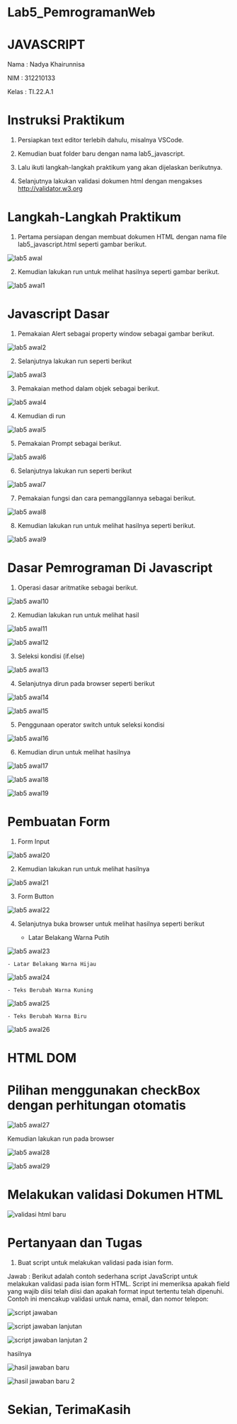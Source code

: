 # Lab5_PemrogramanWeb

# JAVASCRIPT

Nama      : Nadya Khairunnisa

NIM       : 312210133

Kelas     : TI.22.A.1

# Instruksi Praktikum

1. Persiapkan text editor terlebih dahulu, misalnya VSCode.

2. Kemudian buat folder baru dengan nama lab5_javascript.

3. Lalu ikuti langkah-langkah praktikum yang akan dijelaskan berikutnya.

4. Selanjutnya lakukan validasi dokumen html dengan mengakses http://validator.w3.org

# Langkah-Langkah Praktikum

1. Pertama persiapan dengan membuat dokumen HTML dengan nama file lab5_javascript.html seperti gambar berikut.

![lab5 awal](https://github.com/nadyakhorun/Lab5_PemrogramanWeb/assets/115801823/afd612d6-ebe3-4d80-81ec-056d8ae67a82)

2. Kemudian lakukan run untuk melihat hasilnya seperti gambar berikut.

![lab5 awal1](https://github.com/nadyakhorun/Lab5_PemrogramanWeb/assets/115801823/27f256e3-21c8-4703-9e9b-4b05543e9804)

# Javascript Dasar

1. Pemakaian Alert sebagai property window sebagai gambar berikut.

![lab5 awal2](https://github.com/nadyakhorun/Lab5_PemrogramanWeb/assets/115801823/edcb2fb1-1531-4498-8f16-54a665d2d643)

2. Selanjutnya lakukan run seperti berikut
   
![lab5 awal3](https://github.com/nadyakhorun/Lab5_PemrogramanWeb/assets/115801823/a30dee22-6242-4923-a014-fead4aebb603)

3. Pemakaian method dalam objek sebagai berikut.

![lab5 awal4](https://github.com/nadyakhorun/Lab5_PemrogramanWeb/assets/115801823/be9a3686-5c8c-433c-a5f6-ce080a6fdafb)

4. Kemudian di run
   
![lab5 awal5](https://github.com/nadyakhorun/Lab5_PemrogramanWeb/assets/115801823/0da7936e-60c0-406c-b014-65b05f9fabbc)

5. Pemakaian Prompt sebagai berikut.

![lab5 awal6](https://github.com/nadyakhorun/Lab5_PemrogramanWeb/assets/115801823/57edb79c-f4ed-443b-9da4-392a99c5798d)

6. Selanjutnya lakukan run seperti berikut
   
![lab5 awal7](https://github.com/nadyakhorun/Lab5_PemrogramanWeb/assets/115801823/51ab549a-59d7-425e-b7d5-77574ec19bbd)

7. Pemakaian fungsi dan cara pemanggilannya sebagai berikut.

![lab5 awal8](https://github.com/nadyakhorun/Lab5_PemrogramanWeb/assets/115801823/ee778b7f-2725-4b88-9e8f-2593c613929a)

8. Kemudian lakukan run untuk melihat hasilnya seperti berikut.
   
![lab5 awal9](https://github.com/nadyakhorun/Lab5_PemrogramanWeb/assets/115801823/ad9c6b74-d754-4ad9-aa33-f32f56b9113c)

# Dasar Pemrograman Di Javascript

1. Operasi dasar aritmatike sebagai berikut.

![lab5 awal10](https://github.com/nadyakhorun/Lab5_PemrogramanWeb/assets/115801823/e2476a0b-6620-4528-9842-d3380bb3d974)

2. Kemudian lakukan run untuk melihat hasil
   
![lab5 awal11](https://github.com/nadyakhorun/Lab5_PemrogramanWeb/assets/115801823/031652be-5fd4-4183-b133-347d9a37df9e)

![lab5 awal12](https://github.com/nadyakhorun/Lab5_PemrogramanWeb/assets/115801823/867573f7-a198-4170-b9a2-b863ad90ae0f)

3. Seleksi kondisi (if.else)

![lab5 awal13](https://github.com/nadyakhorun/Lab5_PemrogramanWeb/assets/115801823/4bcfc8d5-dde7-4283-8ac9-45c39035ff7b)

4. Selanjutnya dirun pada browser seperti berikut

![lab5 awal14](https://github.com/nadyakhorun/Lab5_PemrogramanWeb/assets/115801823/151c3b4b-3a15-41e2-b4db-16fb0b39e31e)

![lab5 awal15](https://github.com/nadyakhorun/Lab5_PemrogramanWeb/assets/115801823/e92f87cf-eb9d-4b14-aa83-ae3001068f27)

5. Penggunaan operator switch untuk seleksi kondisi

![lab5 awal16](https://github.com/nadyakhorun/Lab5_PemrogramanWeb/assets/115801823/029fba25-6f23-4c7f-bdf9-22de4f7e7b39)

6. Kemudian dirun untuk melihat hasilnya

![lab5 awal17](https://github.com/nadyakhorun/Lab5_PemrogramanWeb/assets/115801823/67a883ab-a0ac-44f0-ba09-104face547a1)

![lab5 awal18](https://github.com/nadyakhorun/Lab5_PemrogramanWeb/assets/115801823/d5270483-42ca-46ae-b44c-8f80525daac3)

![lab5 awal19](https://github.com/nadyakhorun/Lab5_PemrogramanWeb/assets/115801823/05bc94d7-0ce4-4ce6-a831-fc97dd65ab2a)

# Pembuatan Form

1. Form Input

![lab5 awal20](https://github.com/nadyakhorun/Lab5_PemrogramanWeb/assets/115801823/36f69e70-071f-4fa0-9ef1-0a680dba1ee8)

2. Kemudian lakukan run untuk melihat hasilnya

![lab5 awal21](https://github.com/nadyakhorun/Lab5_PemrogramanWeb/assets/115801823/9919dc2f-748a-4e19-9d40-6d220b89d99f)

3. Form Button

![lab5 awal22](https://github.com/nadyakhorun/Lab5_PemrogramanWeb/assets/115801823/74640636-7429-4c57-af16-a2fa326fc349)

4. Selanjutnya buka browser untuk melihat hasilnya seperti berikut
   
   - Latar Belakang Warna Putih

![lab5 awal23](https://github.com/nadyakhorun/Lab5_PemrogramanWeb/assets/115801823/19d91e5b-743c-4dc5-99e8-627f79cd7b43)

    - Latar Belakang Warna Hijau

![lab5 awal24](https://github.com/nadyakhorun/Lab5_PemrogramanWeb/assets/115801823/1a738b4f-4bc2-4aec-ad79-2e4104c6362b)

    - Teks Berubah Warna Kuning

![lab5 awal25](https://github.com/nadyakhorun/Lab5_PemrogramanWeb/assets/115801823/564163d1-50f8-4db6-9dbf-542099a2008f)

    - Teks Berubah Warna Biru

![lab5 awal26](https://github.com/nadyakhorun/Lab5_PemrogramanWeb/assets/115801823/9030ca3d-66e0-4067-8551-39e52c5b37b9)

# HTML DOM

# Pilihan menggunakan checkBox dengan perhitungan otomatis

![lab5 awal27](https://github.com/nadyakhorun/Lab5_PemrogramanWeb/assets/115801823/a079a560-5e47-4d30-84bc-030f8bb61f45)

Kemudian lakukan run pada browser

![lab5 awal28](https://github.com/nadyakhorun/Lab5_PemrogramanWeb/assets/115801823/1cc30ecd-2a3e-4bc6-b2b2-f960015072b1)

![lab5 awal29](https://github.com/nadyakhorun/Lab5_PemrogramanWeb/assets/115801823/bd99f47f-338e-4c03-97e8-244217b1b58c)

# Melakukan validasi Dokumen HTML

![validasi html baru](https://github.com/nadyakhorun/Lab5_PemrogramanWeb/assets/115801823/e4ab78de-4167-420c-8d35-a0c785180b0e)

# Pertanyaan dan Tugas

1. Buat script untuk melakukan validasi pada isian form.

Jawab : Berikut adalah contoh sederhana script JavaScript untuk melakukan validasi pada isian form HTML. Script ini memeriksa apakah field yang wajib diisi telah diisi dan apakah format input tertentu telah dipenuhi. Contoh ini mencakup validasi untuk nama, email, dan nomor telepon:

![script jawaban](https://github.com/nadyakhorun/Lab5_PemrogramanWeb/assets/115801823/05eb9fda-8e73-4ca0-8d45-da374701e96b)

![script jawaban lanjutan](https://github.com/nadyakhorun/Lab5_PemrogramanWeb/assets/115801823/0a6ca9a0-6433-4337-b87e-c9650697188e)

![script jawaban lanjutan 2](https://github.com/nadyakhorun/Lab5_PemrogramanWeb/assets/115801823/67b0c006-8471-4b41-b1ae-3734429aac4b)

hasilnya

![hasil jawaban baru](https://github.com/nadyakhorun/Lab5_PemrogramanWeb/assets/115801823/ba85e444-04ee-4a11-9263-e604d07ca623)

![hasil jawaban baru 2](https://github.com/nadyakhorun/Lab5_PemrogramanWeb/assets/115801823/8242f22c-5e2f-46e5-83a8-cfbc8a181b43)

# Sekian, TerimaKasih
